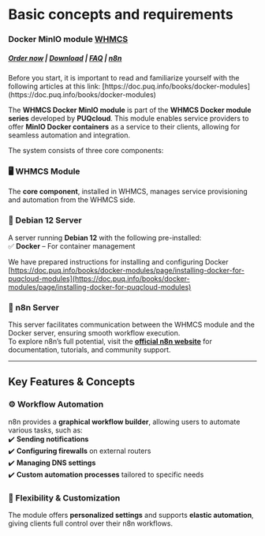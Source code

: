 # Basic concepts and requirements

### Docker MinIO module **[WHMCS](https://puqcloud.com/link.php?id=77)** 

#####  [Order now](https://puqcloud.com/whmcs-module-docker-minio.php) | [Download](https://download.puqcloud.com/WHMCS/servers/PUQ_WHMCS-Docker-MinIO/) | [FAQ](https://faq.puqcloud.com/) | [n8n](https://puqcloud.com/link.php?id=117)

<p class="callout info">Before you start, it is important to read and familiarize yourself with the following articles at this link:  
[https://doc.puq.info/books/docker-modules](https://doc.puq.info/books/docker-modules)</p>

The **WHMCS Docker MinIO module** is part of the **WHMCS Docker module series** developed by **PUQcloud**. This module enables service providers to offer **MinIO Docker containers** as a service to their clients, allowing for seamless automation and integration.

The system consists of three core components:

### **🖥️ WHMCS Module**

The **core component**, installed in WHMCS, manages service provisioning and automation from the WHMCS side.

### **📡 Debian 12 Server**

A server running **Debian 12** with the following pre-installed:  
✅ **Docker** – For container management  
  
We have prepared instructions for installing and configuring Docker  
[https://doc.puq.info/books/docker-modules/page/installing-docker-for-puqcloud-modules](https://doc.puq.info/books/docker-modules/page/installing-docker-for-puqcloud-modules)

### **🔗 n8n Server**

This server facilitates communication between the WHMCS module and the Docker server, ensuring smooth workflow execution.  
To explore n8n’s full potential, visit the **[official n8n website](https://n8n.io/)** for documentation, tutorials, and community support.

- - - - - -

## **Key Features &amp; Concepts**

### **⚙️ Workflow Automation**

n8n provides a **graphical workflow builder**, allowing users to automate various tasks, such as:  
✔️ **Sending notifications**  
✔️ **Configuring firewalls** on external routers  
✔️ **Managing DNS settings**  
✔️ **Custom automation processes** tailored to specific needs

### **🔄 Flexibility &amp; Customization**

The module offers **personalized settings** and supports **elastic automation**, giving clients full control over their n8n workflows.